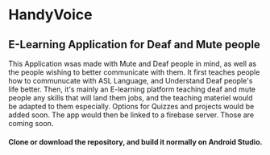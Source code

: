 # HandyVoice
## E-Learning Application for Deaf and Mute people
This Application wsas made with Mute and Deaf people in mind, as well as the people wishing to better communicate with them.
It first teaches people how to communucate with ASL Language, and Understand Deaf people's life better.
Then, it's mainly an E-learning platform teaching deaf and mute people any skills that will land them jobs, and the teaching materiel would be adapted to them especially.
Options for Quizzes and projects would be added soon. The app would then be linked to a firebase server. Those are coming soon.
#### Clone or download the repository, and build it normally on Android Studio.
